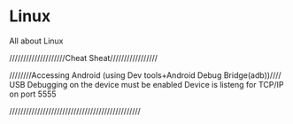 # Linux
All about Linux

////////////////////Cheat Sheat/////////////////


////////Accessing Android (using Dev tools+Android Debug Bridge(adb))////
  USB Debugging on the device must be enabled
Device is listeng for TCP/IP on port 5555


///////////////////////////////////////////////
